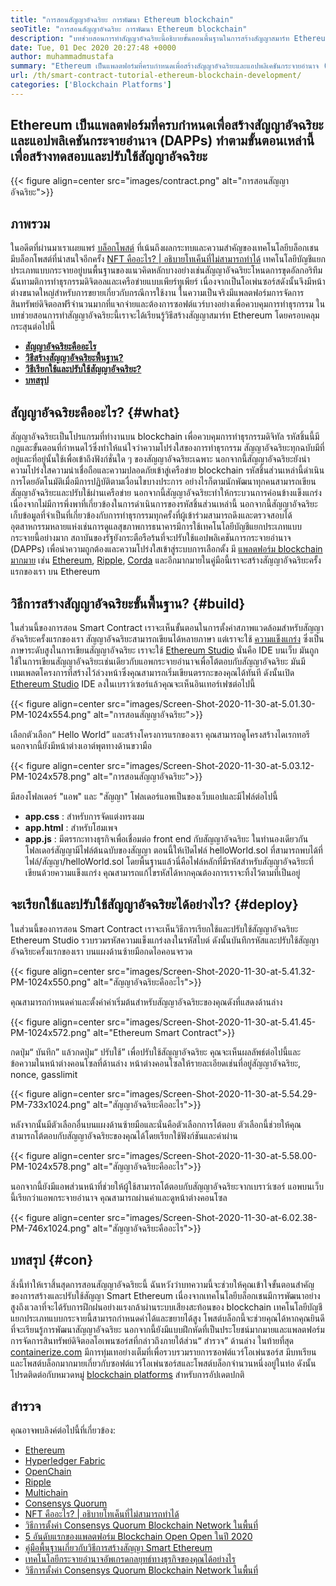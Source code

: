```yaml
---
title: "การสอนสัญญาอัจฉริยะ การพัฒนา Ethereum blockchain" 
seoTitle: "การสอนสัญญาอัจฉริยะ การพัฒนา Ethereum blockchain" 
description: "บทช่วยสอนการทำสัญญาอัจฉริยะนี้อธิบายขั้นตอนพื้นฐานในการสร้างสัญญาสมาร์ท Ethereum Ethereum เป็นเครือข่าย Blockchain แบบโอเพนซอร์สที่ปลอดภัยและกระจาย" 
date: Tue, 01 Dec 2020 20:27:48 +0000
author: muhammadmustafa
summary: "Ethereum เป็นแพลตฟอร์มที่ครบกำหนดเพื่อสร้างสัญญาอัจฉริยะและแอปพลิเคชันกระจายอำนาจ (DAPPS) ทำตามขั้นตอนเหล่านี้เพื่อสร้างทดสอบและปรับใช้สัญญาอัจฉริยะ" 
url: /th/smart-contract-tutorial-ethereum-blockchain-development/
categories: ['Blockchain Platforms']
---
```


## Ethereum เป็นแพลตฟอร์มที่ครบกำหนดเพื่อสร้างสัญญาอัจฉริยะและแอปพลิเคชันกระจายอำนาจ (DAPPs) ทำตามขั้นตอนเหล่านี้เพื่อสร้างทดสอบและปรับใช้สัญญาอัจฉริยะ

{{< figure align=center src="images/contract.png" alt="การสอนสัญญาอัจฉริยะ">}}


## ภาพรวม
ในอดีตที่ผ่านมาเราเผยแพร่ [บล็อกโพสต์][1] ที่เน้นถึงผลกระทบและความสำคัญของเทคโนโลยีบล็อกเชน มีบล็อกโพสต์ที่น่าสนใจอีกครั้ง [NFT คืออะไร? | อธิบายโทเค็นที่ไม่สามารถทำได้][2] เทคโนโลยีบัญชีแยกประเภทแบบกระจายอยู่บนพื้นฐานของแนวคิดหลักบางอย่างเช่นสัญญาอัจฉริยะโหนดการขุดอัลกอริทึมฉันทามติการทำธุรกรรมดิจิตอลและเครือข่ายแบบเพียร์ทูเพียร์ เนื่องจากเป็นโอเพ่นซอร์สดังนั้นจึงมีหน้าต่างขนาดใหญ่สำหรับการขยายเกี่ยวกับกรณีการใช้งาน ในความเป็นจริงมีแพลตฟอร์มการจัดการสินทรัพย์ดิจิตอลฟรีจำนวนมากที่แจกจ่ายและต้องการซอฟต์แวร์บางอย่างเพื่อควบคุมการทำธุรกรรม
ในบทช่วยสอนการทำสัญญาอัจฉริยะนี้เราจะได้เรียนรู้วิธีสร้างสัญญาสมาร์ท Ethereum โดยครอบคลุมกระสุนต่อไปนี้
* [ **สัญญาอัจฉริยะคืออะไร** ][3]
* [ **วิธีสร้างสัญญาอัจฉริยะพื้นฐาน?** ][4]
* [ **วิธีเรียกใช้และปรับใช้สัญญาอัจฉริยะ?** ][5]
* [ **บทสรุป** ][6]

## สัญญาอัจฉริยะคืออะไร? {#what}

สัญญาอัจฉริยะเป็นโปรแกรมที่ทำงานบน blockchain เพื่อควบคุมการทำธุรกรรมดิจิทัล รหัสชิ้นนี้มีกฎและขั้นตอนที่กำหนดไว้ซึ่งทำให้แน่ใจว่าความโปร่งใสของการทำธุรกรรม สัญญาอัจฉริยะทุกฉบับมีที่อยู่และที่อยู่นั้นใช้เพื่อเข้าถึงฟังก์ชั่นใด ๆ ของสัญญาอัจฉริยะเฉพาะ นอกจากนี้สัญญาอัจฉริยะยังนำความโปร่งใสความน่าเชื่อถือและความปลอดภัยเข้าสู่เครือข่าย blockchain รหัสชิ้นส่วนเหล่านี้ดำเนินการโดยอัตโนมัติเมื่อมีการปฏิบัติตามเงื่อนไขบางประการ
อย่างไรก็ตามนักพัฒนาทุกคนสามารถเขียนสัญญาอัจฉริยะและปรับใช้ผ่านเครือข่าย นอกจากนี้สัญญาอัจฉริยะทำให้กระบวนการค่อนข้างแข็งแกร่งเนื่องจากไม่มีการพึ่งพาที่เกี่ยวข้องในการดำเนินการของรหัสชิ้นส่วนเหล่านี้ นอกจากนี้สัญญาอัจฉริยะเก็บข้อมูลที่จำเป็นที่เกี่ยวข้องกับการทำธุรกรรมทุกครั้งที่ผู้เข้าร่วมสามารถดึงและตรวจสอบได้ อุตสาหกรรมหลายแห่งเช่นการดูแลสุขภาพการธนาคารมีการใช้เทคโนโลยีบัญชีแยกประเภทแบบกระจายนี้อย่างมาก สถาบันของรัฐยังกระตือรือร้นที่จะปรับใช้แอปพลิเคชันการกระจายอำนาจ (DAPPs) เพื่อนำความถูกต้องและความโปร่งใสเข้าสู่ระบบการเลือกตั้ง มี [แพลตฟอร์ม blockchain มากมาย][7] เช่น [Ethereum][8], [Ripple][9], [Corda][10] และอีกมากมายในคู่มือนี้เราจะสร้างสัญญาอัจฉริยะครั้งแรกของเรา บน Ethereum

## วิธีการสร้างสัญญาอัจฉริยะขั้นพื้นฐาน? {#build}

ในส่วนนี้ของการสอน Smart Contract เราจะเห็นขั้นตอนในการตั้งค่าสภาพแวดล้อมสำหรับสัญญาอัจฉริยะครั้งแรกของเรา
สัญญาอัจฉริยะสามารถเขียนได้หลายภาษา แต่เราจะใช้ [ความแข็งแกร่ง][11] ซึ่งเป็นภาษาระดับสูงในการเขียนสัญญาอัจฉริยะ
เราจะใช้ [Ethereum Studio][12] นั่นคือ IDE บนเว็บ มันถูกใช้ในการเขียนสัญญาอัจฉริยะเช่นเดียวกับแอพกระจายอำนาจเพื่อโต้ตอบกับสัญญาอัจฉริยะ มันมีเทมเพลตโครงการที่สร้างไว้ล่วงหน้าซึ่งคุณสามารถเริ่มเขียนตรรกะของคุณได้ทันที
ดังนั้นเปิด [Ethereum Studio][12] IDE ลงในเบราว์เซอร์แล้วคุณจะเห็นอินเทอร์เฟซต่อไปนี้

{{< figure align=center src="images/Screen-Shot-2020-11-30-at-5.01.30-PM-1024x554.png" alt="การสอนสัญญาอัจฉริยะ">}}

เลือกตัวเลือก“ Hello World” และสร้างโครงการแรกของเรา คุณสามารถดูโครงสร้างไดเรกทอรี นอกจากนี้ยังมีหน้าต่างเอาต์พุตทางด้านขวามือ

{{< figure align=center src="images/Screen-Shot-2020-11-30-at-5.03.12-PM-1024x578.png" alt="การสอนสัญญาอัจฉริยะ">}}

มีสองโฟลเดอร์ "แอพ" และ "สัญญา"
โฟลเดอร์แอพเป็นของเว็บแอปและมีไฟล์ต่อไปนี้
* **app.css** : สำหรับการจัดแต่งทรงผม
* **app.html** : สำหรับโฮมเพจ
* **app.js** : มีตรรกะทางธุรกิจเพื่อเชื่อมต่อ front end กับสัญญาอัจฉริยะ
ในทำนองเดียวกันโฟลเดอร์สัญญามีไฟล์ต้นฉบับของสัญญา
ตอนนี้ให้เปิดไฟล์ helloWorld.sol ที่สามารถพบได้ที่ไฟล์/สัญญา/helloWorld.sol โดยพื้นฐานแล้วนี่คือไฟล์หลักที่มีรหัสสำหรับสัญญาอัจฉริยะที่เขียนด้วยความแข็งแกร่ง คุณสามารถแก้ไขรหัสได้หากคุณต้องการเราจะทิ้งไว้ตามที่เป็นอยู่

## จะเรียกใช้และปรับใช้สัญญาอัจฉริยะได้อย่างไร? {#deploy}

ในส่วนนี้ของการสอน Smart Contract เราจะเห็นวิธีการเรียกใช้และปรับใช้สัญญาอัจฉริยะ Ethereum Studio รวบรวมรหัสความแข็งแกร่งลงในรหัสไบต์ ดังนั้นบันทึกรหัสและปรับใช้สัญญาอัจฉริยะครั้งแรกของเรา
บนแผงด้านซ้ายมือกดไอคอนจรวด

{{< figure align=center src="images/Screen-Shot-2020-11-30-at-5.41.32-PM-1024x550.png" alt="สัญญาอัจฉริยะคืออะไร">}}

คุณสามารถกำหนดค่าและตั้งค่าค่าเริ่มต้นสำหรับสัญญาอัจฉริยะของคุณดังที่แสดงด้านล่าง

{{< figure align=center src="images/Screen-Shot-2020-11-30-at-5.41.45-PM-1024x572.png" alt="Ethereum Smart Contract">}}

กดปุ่ม“ บันทึก” แล้วกดปุ่ม“ ปรับใช้” เพื่อปรับใช้สัญญาอัจฉริยะ คุณจะเห็นผลลัพธ์ต่อไปนี้และข้อความในหน้าต่างคอนโซลที่ด้านล่าง หน้าต่างคอนโซลให้รายละเอียดเช่นที่อยู่สัญญาอัจฉริยะ, nonce, gasslimit

{{< figure align=center src="images/Screen-Shot-2020-11-30-at-5.54.29-PM-733x1024.png" alt="สัญญาอัจฉริยะคืออะไร">}}

หลังจากนั้นมีตัวเลือกอื่นบนแผงด้านซ้ายมือและนั่นคือตัวเลือกการโต้ตอบ ตัวเลือกนี้ช่วยให้คุณสามารถโต้ตอบกับสัญญาอัจฉริยะของคุณได้โดยเรียกใช้ฟังก์ชันและค่าผ่าน

{{< figure align=center src="images/Screen-Shot-2020-11-30-at-5.58.00-PM-1024x578.png" alt="สัญญาอัจฉริยะคืออะไร">}}

นอกจากนี้ยังมีแอพส่วนหน้าที่ช่วยให้ผู้ใช้สามารถโต้ตอบกับสัญญาอัจฉริยะจากเบราว์เซอร์ แอพบนเว็บนี้เรียกว่าแอพกระจายอำนาจ คุณสามารถผ่านค่าและดูหน้าต่างคอนโซล

{{< figure align=center src="images/Screen-Shot-2020-11-30-at-6.02.38-PM-746x1024.png" alt="สัญญาอัจฉริยะคืออะไร">}}


## บทสรุป {#con}

สิ่งนี้ทำให้เราสิ้นสุดการสอนสัญญาอัจฉริยะนี้ ฉันหวังว่าบทความนี้จะช่วยให้คุณเข้าใจขั้นตอนสำคัญของการสร้างและปรับใช้สัญญา Smart Ethereum เนื่องจากเทคโนโลยีบล็อกเชนมีการพัฒนาอย่างสูงถึงเวลาที่จะได้รับการฝึกฝนอย่างแรงกล้าผ่านระบบเสียงสะท้อนของ blockchain เทคโนโลยีบัญชีแยกประเภทแบบกระจายนี้สามารถกำหนดค่าได้และขยายได้สูง โพสต์บล็อกนี้จะช่วยคุณได้หากคุณยินดีที่จะเรียนรู้การพัฒนาสัญญาอัจฉริยะ นอกจากนี้ยังมีแบบฝึกหัดที่เป็นประโยชน์มากมายและแพลตฟอร์มการจัดการสินทรัพย์ดิจิตอลโอเพนซอร์สที่กล่าวถึงภายใต้ส่วน“ สำรวจ” ด้านล่าง
ในท้ายที่สุด [containerize.com][13] มีการทุ่มเทอย่างเต็มที่เพื่อรวบรวมรายการซอฟต์แวร์โอเพ่นซอร์ส มีบทเรียนและโพสต์บล็อกมากมายเกี่ยวกับซอฟต์แวร์โอเพ่นซอร์สและโพสต์บล็อกจำนวนหนึ่งอยู่ในท่อ ดังนั้นโปรดติดต่อกับหมวดหมู่ [blockchain platforms][7] สำหรับการอัปเดตปกติ

## สำรวจ
คุณอาจพบลิงค์ต่อไปนี้ที่เกี่ยวข้อง:
  * [Ethereum][8]
  * [Hyperledger Fabric][14]
  * [OpenChain][15]
  * [Ripple][16]
  * [Multichain][17]
  * [Consensys Quorum][18]
  * [NFT คืออะไร? | อธิบายโทเค็นที่ไม่สามารถทำได้][2]
  * [วิธีการตั้งค่า Consensys Quorum Blockchain Network ในพื้นที่][19]
  * [5 อันดับแรกของแพลตฟอร์ม Blockchain Open Open ในปี 2020][20]
  * [คู่มือพื้นฐานเกี่ยวกับวิธีการสร้างสัญญา Smart Ethereum][21]
  * [เทคโนโลยีกระจายอำนาจอัพเกรดกลยุทธ์ทางธุรกิจของคุณได้อย่างไร][22]
  * [วิธีการตั้งค่า Consensys Quorum Blockchain Network ในพื้นที่][19]



[1]: https://blog.containerize.com/2020/11/27/how-blockchain-technology-can-upgrade-your-business-strategy/
[2]: https://blog.containerize.com/blockchain-platforms/what-is-nft-non-fungible-tokens-explained/
[3]: #what
[4]: #build
[5]: #deploy
[6]: #con
[7]: https://products.containerize.com/blockchain-platforms/
[8]: https://products.containerize.com/blockchain-platforms/ethereum
[9]: https://ripple.com/
[10]: https://www.corda.net/
[11]: https://docs.soliditylang.org/en/v0.7.4/
[12]: https://studio.ethereum.org/
[13]: https://www.containerize.com/
[14]: https://products.containerize.com/blockchain-platforms/hyperledger-fabric
[15]: https://products.containerize.com/blockchain-platforms/openchain
[16]: https://products.containerize.com/blockchain-platforms/ripple
[17]: https://products.containerize.com/blockchain-platforms/multichain
[18]: https://products.containerize.com/blockchain-platforms/consensys-quorum
[19]: https://blog.containerize.com/blockchain-platforms/how-to-setup-consensys-quorum-blockchain-network-locally/
[20]: https://blog.containerize.com/blockchain-platforms/top-5-open-source-blockchain-platforms-in-2020/
[21]: https://blog.containerize.com/
[22]: https://blog.containerize.com/2020/11/27/how-decentralized-technology-upgrades-your-business-strategy/

